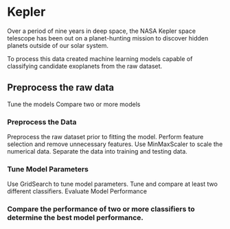 # Kepler
Over a period of nine years in deep space, the NASA Kepler space telescope has been out on a planet-hunting mission to discover hidden planets outside of our solar system.

To process this data created machine learning models capable of classifying candidate exoplanets from the raw dataset.

## Preprocess the raw data
Tune the models
Compare two or more models

### Preprocess the Data

Preprocess the raw dataset prior to fitting the model.
Perform feature selection and remove unnecessary features.
Use MinMaxScaler to scale the numerical data.
Separate the data into training and testing data.
### Tune Model Parameters

Use GridSearch to tune model parameters.
Tune and compare at least two different classifiers.
Evaluate Model Performance

### Compare the performance of two or more classifiers to determine the best model performance.